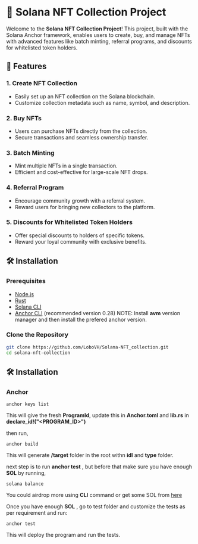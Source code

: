 # 🌟 Solana NFT Collection Project

Welcome to the **Solana NFT Collection Project**! This project, built with the Solana Anchor framework, enables users to create, buy, and manage NFTs with advanced features like batch minting, referral programs, and discounts for whitelisted token holders.

## 🚀 Features

### 1. **Create NFT Collection**
   - Easily set up an NFT collection on the Solana blockchain.
   - Customize collection metadata such as name, symbol, and description.

### 2. **Buy NFTs**
   - Users can purchase NFTs directly from the collection.
   - Secure transactions and seamless ownership transfer.

### 3. **Batch Minting**
   - Mint multiple NFTs in a single transaction.
   - Efficient and cost-effective for large-scale NFT drops.

### 4. **Referral Program**
   - Encourage community growth with a referral system.
   - Reward users for bringing new collectors to the platform.

### 5. **Discounts for Whitelisted Token Holders**
   - Offer special discounts to holders of specific tokens.
   - Reward your loyal community with exclusive benefits.

## 🛠️ Installation

### Prerequisites

- [Node.js](https://nodejs.org/) 
- [Rust](https://www.rust-lang.org/tools/install)
- [Solana CLI](https://solana.com/docs/intro/installation)
- [Anchor CLI](https://www.anchor-lang.com/docs/installation)  (recommended version 0.28)
   NOTE: Install **avm** version manager and then install the prefered anchor version.
### Clone the Repository

```bash
git clone https://github.com/LoboVH/Solana-NFT_collection.git
cd solana-nft-collection
```

## 🛠️ Installation

### Anchor

```anchor
anchor keys list
```
This will give the fresh **ProgramId**, update this in **Anchor.toml** and **lib.rs** in **declare_id!("<PROGRAM_ID>")**

then run,
```anchor
anchor build
```
This will generate **/target** folder in the root withn **idl** and **type** folder.

next step is to run **anchor test** , but before that make sure you have enough **SOL** by running,
```solana
solana balance
```
You could airdrop more using **CLI** command or get some SOL from [here](https://faucet.solana.com/)

Once you have enough **SOL** , go to test folder and customize the tests as per requirement and run:
```anchor
anchor test
```

This will deploy the program and run the tests.
